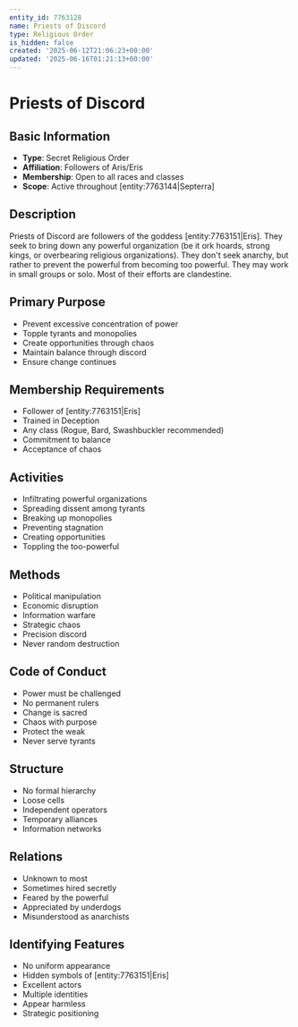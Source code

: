 ```yaml
---
entity_id: 7763128
name: Priests of Discord
type: Religious Order
is_hidden: false
created: '2025-06-12T21:06:23+00:00'
updated: '2025-06-16T01:21:13+00:00'
---
```


# Priests of Discord

## Basic Information

- **Type**: Secret Religious Order
- **Affiliation**: Followers of Aris/Eris
- **Membership**: Open to all races and classes
- **Scope**: Active throughout [entity:7763144|Septerra]

## Description

Priests of Discord are followers of the goddess [entity:7763151|Eris]. They seek to bring down any powerful organization (be it ork hoards, strong kings, or overbearing religious organizations). They don't seek anarchy, but rather to prevent the powerful from becoming too powerful. They may work in small groups or solo. Most of their efforts are clandestine.

## Primary Purpose

- Prevent excessive concentration of power
- Topple tyrants and monopolies
- Create opportunities through chaos
- Maintain balance through discord
- Ensure change continues

## Membership Requirements

- Follower of [entity:7763151|Eris]
- Trained in Deception
- Any class (Rogue, Bard, Swashbuckler recommended)
- Commitment to balance
- Acceptance of chaos

## Activities

- Infiltrating powerful organizations
- Spreading dissent among tyrants
- Breaking up monopolies
- Preventing stagnation
- Creating opportunities
- Toppling the too-powerful

## Methods

- Political manipulation
- Economic disruption
- Information warfare
- Strategic chaos
- Precision discord
- Never random destruction

## Code of Conduct

- Power must be challenged
- No permanent rulers
- Change is sacred
- Chaos with purpose
- Protect the weak
- Never serve tyrants

## Structure

- No formal hierarchy
- Loose cells
- Independent operators
- Temporary alliances
- Information networks

## Relations

- Unknown to most
- Sometimes hired secretly
- Feared by the powerful
- Appreciated by underdogs
- Misunderstood as anarchists

## Identifying Features

- No uniform appearance
- Hidden symbols of [entity:7763151|Eris]
- Excellent actors
- Multiple identities
- Appear harmless
- Strategic positioning